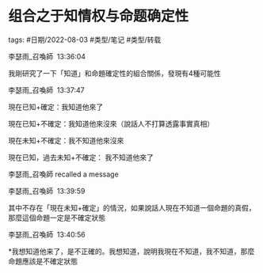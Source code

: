 # 组合之于知情权与命题确定性

tags: #日期/2022-08-03 #类型/笔记 #类型/转载 


李瑟雨_召喚師  13:36:04

我剛研究了一下「知道」和命題確定性的組合關係，發現有4種可能性

李瑟雨_召喚師  13:37:47

現在已知+確定：我知道他來了

現在已知+不確定：我知道他來沒來（說話人不打算透露事實真相）

現在未知+不確定：我不知道他來沒來

現在已知，過去未知+不確定： 我不知道他來了

李瑟雨_召喚師 recalled a message

李瑟雨_召喚師  13:39:59

其中不存在「現在未知+確定」的情況，如果說話人現在不知道一個命題的真假，那麼這個命題一定是不確定狀態

李瑟雨_召喚師  13:40:56

*我想知道他来了，是不正確的。我想知道，說明我現在不知道，我不知道，那麼命題應該是不確定狀態
